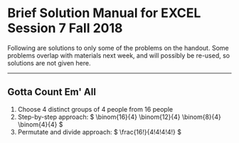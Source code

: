 # Brief Solution Manual for EXCEL Session 7 Fall 2018

Following are solutions to only some of the problems on the handout. Some problems overlap with materials next week, and will possibly be re-used, so solutions are not given here.

---

## Gotta Count Em' All

1. Choose 4 distinct groups of 4 people from 16 people
  1. Step-by-step approach: $ \binom{16}{4} \binom{12}{4} \binom{8}{4} \binom{4}{4} $
  1. Permutate and divide approach: $ \frac{16!}{4!4!4!4!} $

